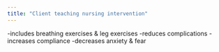```yaml
---
title: "Client teaching nursing intervention"
---
```

-includes breathing exercises &amp; leg exercises
-reduces complications
-increases compliance
-decreases anxiety &amp; fear

